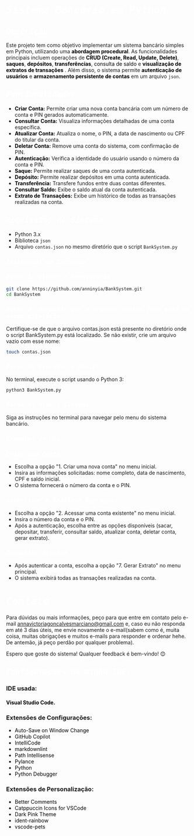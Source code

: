 # <span style = "color: #FFFFFF; font-size 40px; font-family: 'Cascadia Code', monospace; font-style: italic"> Sistema Bancário em Python </span>

## <span style = "color: #FFFFFF; font-size 20px; font-family: 'Cascadia Code', monospace; font-style: italic"> Descrição </span>

Este projeto tem como objetivo implementar um sistema bancário simples em Python, utilizando uma <span style="color: #000000">**abordagem procedural**</span>. As funcionalidades principais incluem operações de <span style="color: #000000">**CRUD (Create, Read, Update, Delete)**</span>,<span style="color: #000000"> **saques**</span>, <span style="color: #000000">**depósitos**</span>,<span style="color: #000000"> **transferências**</span>, <span style="color: #000000"> consulta de saldo</span> e <span style="color: #000000"> **visualização de extratos de transações** </span>. Além disso, o sistema permite <span style="color: #000000"> **autenticação de usuários** </span> e <span style="color: #000000"> **armazenamento persistente de contas** </span> em um arquivo `json`.

## <span style = "color: #FFFFFF; font-size 20px; font-family: 'Cascadia Code', monospace; font-style: italic"> Funcionalidades </span>

- <span style = "color: #000000"> **Criar Conta:** </span> Permite criar uma nova conta bancária com um número de conta e PIN gerados automaticamente.
- <span style = "color: #000000"> **Consultar Conta:** </span> Visualiza informações detalhadas de uma conta específica.
- <span style = "color: #000000"> **Atualizar Conta:** </span> Atualiza o nome, o PIN, a data de nascimento ou CPF do titular da conta.
- <span style = "color: #000000"> **Deletar Conta:** </span> Remove uma conta do sistema, com confirmação de PIN.
- <span style = "color: #000000"> **Autenticação:** </span> Verifica a identidade do usuário usando o número da conta e PIN.
- <span style = "color: #000000"> **Saque:** </span> Permite realizar saques de uma conta autenticada.
- <span style = "color: #000000"> **Depósito:** </span> Permite realizar depósitos em uma conta autenticada.
- <span style = "color: #000000"> **Transferência:** </span> Transfere fundos entre duas contas diferentes.
- <span style = "color: #000000"> **Consultar Saldo:** </span> Exibe o saldo atual da conta autenticada.
- <span style = "color: #000000"> **Extrato de Transações:** </span> Exibe um histórico de todas as transações realizadas na conta.

## <span style = "color: #FFFFFF; font-size 20px; font-family: 'Cascadia Code', monospace; font-style: italic">Requisitos do Sistema </span>

- Python 3.x
- Biblioteca `json`
- Arquivo `contas.json` no mesmo diretório que o script `BankSystem.py`

### <span style = "color: #FFFFFF; font-size 20px; font-family: 'Cascadia Code', monospace; font-style: italic"> Instruções de Execução </span>

### <span style = "color: #FFFFFF; font-size 20px; font-family: 'Cascadia Code', monospace; font-style: italic">Passo 1: Clonar o Repositório </span>

```sh
git clone https://github.com/anninyia/BankSystem.git
cd BankSystem
```

### <span style = "color: #FFFFFF; font-size 20px; font-family: 'Cascadia Code', monospace; font-style: italic">Passo 2: Garantir que o arquivo contas.json está no mesmo diretório </span>

Certifique-se de que o arquivo contas.json está presente no diretório onde o script BankSystem.py está localizado. Se não existir, crie um arquivo vazio com esse nome:

```sh
touch contas.json
```
### <span style = "color: #FFFFFF; font-size 20px; font-family: 'Cascadia Code', monospace; font-style: italic">Passo 3: Executar o Script </span>

No terminal, execute o script usando o Python 3:

```sh
python3 BankSystem.py
```
### <span style = "color: #FFFFFF; font-size 20px; font-family: 'Cascadia Code', monospace; font-style: italic">Passo 4: Usar o Sistema </span>

Siga as instruções no terminal para navegar pelo menu do sistema bancário.

### <span style = "color: #FFFFFF; font-size 30px; font-family: 'Cascadia Code', monospace; font-style: italic"> Exemplos de Uso </span>


### <span style = "color: #FFFFFF; font-size 20px; font-family: 'Cascadia Code', monospace; font-style: italic">Criar uma Conta </span>

- Escolha a opção "1. Criar uma nova conta" no menu inicial.
- Insira as informações solicitadas: nome completo, data de nascimento, CPF e saldo inicial.
- O sistema fornecerá o número da conta e o PIN.

### <span style = "color: #FFFFFF; font-size 20px; font-family: 'Cascadia Code', monospace; font-style: italic">Autenticar e Realizar Operações </span>

- Escolha a opção "2. Acessar uma conta existente" no menu inicial.
- Insira o número da conta e o PIN.
- Após a autenticação, escolha entre as opções disponíveis (sacar, depositar, transferir, consultar saldo, atualizar conta, deletar conta, gerar extrato).

### <span style = "color: #FFFFFF; font-size 20px; font-family: 'Cascadia Code', monospace; font-style: italic">Consultar Extrato </span>

- Após autenticar a conta, escolha a opção "7. Gerar Extrato" no menu principal.
- O sistema exibirá todas as transações realizadas na conta.

# <span style = "color: #FFFFFF; font-size 30px; font-family: 'Cascadia Code', monospace; font-style: italic"> Contato </span>
Para dúvidas ou mais informações, peço para que entre em contato pelo e-mail annavictoriagoncalvesmarciano@gmail.com e, caso eu não responda em até 3 dias úteis, me envie novamente o e-mail(sabem como é, muita coisa, muitas obrigações e muitos e-mails para responder e ordenar hehe. De antemão, já peço perdão por qualquer problema).

Espero que goste do sistema! Qualquer feedback é bem-vindo! 😊

## <span style = "color: #FFFFFF; font-size 40px; font-family: 'Cascadia Code', monospace; font-style: italic"> Configurações da minha IDE: </span>

### IDE usada: 
#### <span style = "color: #000000"> Visual Studio Code. </span>

### Extensões de Configurações: 
- <span style = "color: #000000"> Auto-Save on Window Change</span>
- <span style = "color: #000000"> GitHub Copilot </span>
- <span style = "color: #000000"> IntelliCode </span>
- <span style = "color: #000000"> markdownlint </span>
- <span style = "color: #000000"> Path Intellisense </span>
- <span style = "color: #000000"> Pylance </span>
- <span style = "color: #000000"> Python </span>
- <span style = "color: #000000"> Python Debugger </span>

### Extensões de Personalização:
- <span style = "color: #000000"> Better Comments</span>
- <span style = "color: #000000"> Catppuccin Icons for VSCode </span>
- <span style = "color: #000000"> Dark Pink Theme </span>
- <span style = "color: #000000"> ident-rainbow </span>
- <span style = "color: #000000"> vscode-pets </span>
